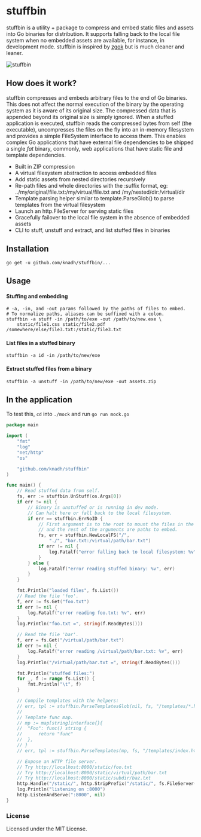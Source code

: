 # stuffbin

stuffbin is a utility + package to compress and embed static files and assets into Go binaries for distribution. It supports falling back to the local file system when no embedded assets are available, for instance, in development mode. stuffbin is inspired by [zgok](https://github.com/srtkkou/zgok) but is much cleaner and leaner.

![stuffbin](https://user-images.githubusercontent.com/547147/50650557-caa04680-0fa6-11e9-9f8e-4d76cf331dc6.png)

## How does it work?

stuffbin compresses and embeds arbitrary files to the end of Go binaries. This does not affect the normal execution of the binary by the operating system as it is aware of its original size. The compressed data that is appended beyond its original size is simply ignored. When a stuffed application is executed, stuffbin reads the compressed bytes from self (the executable), uncompresses the files on the fly into an in-memory filesystem and provides a simple FileSystem interface to access them. This enables complex Go applications that have external file dependencies to be shipped a single _fat_ binary, commonly, web applications that have static file and template dependencies.

- Built in ZIP compression
- A virtual filesystem abstraction to access embedded files
- Add static assets from nested directories recursively
- Re-path files and whole directories with the :suffix format, eg: ../my/original/file.txt:/my/virtual/file.txt and /my/nested/dir:/virtual/dir
- Template parsing helper similar to template.ParseGlob() to parse templates from the virtual filesystem
- Launch an http.FileServer for serving static files
- Gracefully failover to the local file system in the absence of embedded assets
- CLI to stuff, unstuff and extract, and list stuffed files in binaries

## Installation

```shell
go get -u github.com/knadh/stuffbin/...
```

## Usage

#### Stuffing and embedding

```shell
# -a, -in, and -out params followed by the paths of files to embed.
# To normalize paths, aliases can be suffixed with a colon.
stuffbin -a stuff -in /path/to/exe -out /path/to/new.exe \
    static/file1.css static/file2.pdf /somewhere/else/file3.txt:/static/file3.txt
```

#### List files in a stuffed binary

```shell
stuffbin -a id -in /path/to/new/exe
```

#### Extract stuffed files from a binary

```shell
stuffbin -a unstuff -in /path/to/new/exe -out assets.zip
```

## In the application

To test this, `cd` into `./mock` and run `go run mock.go`

```go
package main

import (
	"fmt"
	"log"
	"net/http"
	"os"

	"github.com/knadh/stuffbin"
)

func main() {
	// Read stuffed data from self.
	fs, err := stuffbin.UnStuff(os.Args[0])
	if err != nil {
		// Binary is unstuffed or is running in dev mode.
		// Can halt here or fall back to the local filesystem.
		if err == stuffbin.ErrNoID {
			// First argument is to the root to mount the files in the FileSystem
			// and the rest of the arguments are paths to embed.
			fs, err = stuffbin.NewLocalFS("/",
				"./", "bar.txt:/virtual/path/bar.txt")
			if err != nil {
				log.Fatalf("error falling back to local filesystem: %v", err)
			}
		} else {
			log.Fatalf("error reading stuffed binary: %v", err)
		}
	}

	fmt.Println("loaded files", fs.List())
	// Read the file 'foo'.
	f, err := fs.Get("foo.txt")
	if err != nil {
		log.Fatalf("error reading foo.txt: %v", err)
	}
	log.Println("foo.txt =", string(f.ReadBytes()))

	// Read the file 'bar'.
	f, err = fs.Get("/virtual/path/bar.txt")
	if err != nil {
		log.Fatalf("error reading /virtual/path/bar.txt: %v", err)
	}
	log.Println("/virtual/path/bar.txt =", string(f.ReadBytes()))

	fmt.Println("stuffed files:")
	for _, f := range fs.List() {
		fmt.Println("\t", f)
	}

	// Compile templates with the helpers:
	// err, tpl := stuffbin.ParseTemplatesGlob(nil, fs, "/templates/*.html")
	//
	// Template func map.
	// mp := map[string]interface{}{
	// 	"Foo": func() string {
	// 		return "func"
	// 	},
	// }
	// err, tpl := stuffbin.ParseTemplates(mp, fs, "/templates/index.html", "/templates/hello.html")

	// Expose an HTTP file server.
	// Try http://localhost:8000/static/foo.txt
	// Try http://localhost:8000/static/virtual/path/bar.txt
	// Try http://localhost:8000/static/subdir/baz.txt
	http.Handle("/static/", http.StripPrefix("/static/", fs.FileServer()))
	log.Println("listening on :8000")
	http.ListenAndServe(":8000", nil)
}
```

### License

Licensed under the MIT License.
